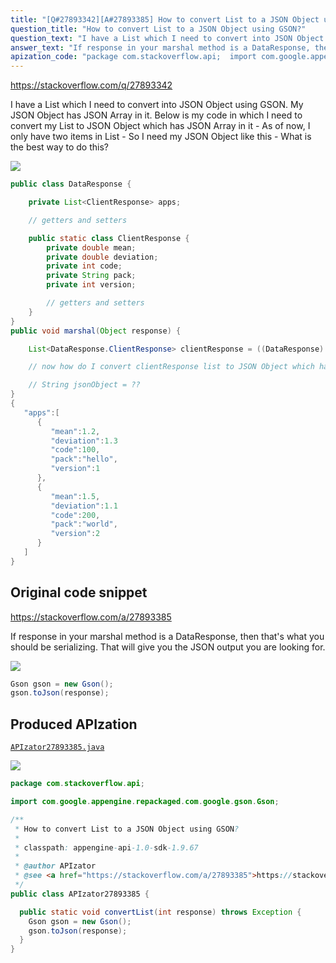 ```yaml
---
title: "[Q#27893342][A#27893385] How to convert List to a JSON Object using GSON?"
question_title: "How to convert List to a JSON Object using GSON?"
question_text: "I have a List which I need to convert into JSON Object using GSON. My JSON Object has JSON Array in it. Below is my code in which I need to convert my List to JSON Object which has JSON Array in it - As of now, I only have two items in List - So I need my JSON Object like this - What is the best way to do this?"
answer_text: "If response in your marshal method is a DataResponse, then that's what you should be serializing. That will give you the JSON output you are looking for."
apization_code: "package com.stackoverflow.api;  import com.google.appengine.repackaged.com.google.gson.Gson;  /**  * How to convert List to a JSON Object using GSON?  *  * classpath: appengine-api-1.0-sdk-1.9.67  *  * @author APIzator  * @see <a href=\"https://stackoverflow.com/a/27893385\">https://stackoverflow.com/a/27893385</a>  */ public class APIzator27893385 {    public static void convertList(int response) throws Exception {     Gson gson = new Gson();     gson.toJson(response);   } }"
---
```


https://stackoverflow.com/q/27893342

I have a List which I need to convert into JSON Object using GSON. My JSON Object has JSON Array in it.
Below is my code in which I need to convert my List to JSON Object which has JSON Array in it -
As of now, I only have two items in List - So I need my JSON Object like this -
What is the best way to do this?


<div class="code-logo"><img src="/stackoverflow.png" /></div>

```java
public class DataResponse {

    private List<ClientResponse> apps;

    // getters and setters

    public static class ClientResponse {
        private double mean;
        private double deviation;
        private int code;
        private String pack;
        private int version;

        // getters and setters
    }
}
public void marshal(Object response) {

    List<DataResponse.ClientResponse> clientResponse = ((DataResponse) response).getClientResponse();

    // now how do I convert clientResponse list to JSON Object which has JSON Array in it using GSON?

    // String jsonObject = ??
}
{  
   "apps":[  
      {  
         "mean":1.2,
         "deviation":1.3
         "code":100,
         "pack":"hello",
         "version":1
      },
      {  
         "mean":1.5,
         "deviation":1.1
         "code":200,
         "pack":"world",
         "version":2
      }
   ]
}
```


## Original code snippet

https://stackoverflow.com/a/27893385

If response in your marshal method is a DataResponse, then that&#x27;s what you should be serializing.
That will give you the JSON output you are looking for.

<div class="code-logo"><img src="/stackoverflow.png" /></div>

```java
Gson gson = new Gson();
gson.toJson(response);
```

## Produced APIzation

[`APIzator27893385.java`](https://github.com/pasqualesalza/apization/raw/main/data/search/APIzator27893385.java)

<div class="code-logo"><img src="/apizator.png" /></div>

```java
package com.stackoverflow.api;

import com.google.appengine.repackaged.com.google.gson.Gson;

/**
 * How to convert List to a JSON Object using GSON?
 *
 * classpath: appengine-api-1.0-sdk-1.9.67
 *
 * @author APIzator
 * @see <a href="https://stackoverflow.com/a/27893385">https://stackoverflow.com/a/27893385</a>
 */
public class APIzator27893385 {

  public static void convertList(int response) throws Exception {
    Gson gson = new Gson();
    gson.toJson(response);
  }
}

```